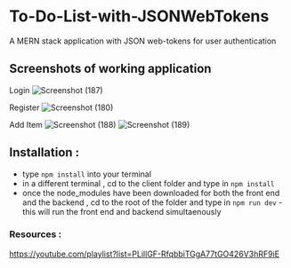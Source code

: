 # To-Do-List-with-JSONWebTokens
A MERN stack application with JSON web-tokens for user authentication

## Screenshots of working application
Login 
![Screenshot (187)](https://user-images.githubusercontent.com/81366533/125214160-c9f27480-e2b5-11eb-9ac7-afde3af9c402.png)

Register
![Screenshot (180)](https://user-images.githubusercontent.com/81366533/125214192-f0b0ab00-e2b5-11eb-975c-6b3356653896.png)

Add Item
![Screenshot (188)](https://user-images.githubusercontent.com/81366533/125214212-13db5a80-e2b6-11eb-9ccb-f81ee2b95835.png)
![Screenshot (189)](https://user-images.githubusercontent.com/81366533/125214222-235aa380-e2b6-11eb-84f7-2e5dabb3d1c2.png)

## Installation :
- type `npm install` into your terminal
- in a different terminal , cd to the client folder and type in `npm install`
- once the node_modules have been downloaded for both the front end and the backend , cd to the root of the folder and type in `npm run dev` - this will run the front end and backend simultaenously


### Resources :
https://youtube.com/playlist?list=PLillGF-RfqbbiTGgA77tGO426V3hRF9iE
